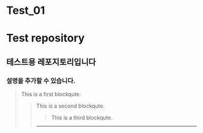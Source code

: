 # Test_01
Test repository
=============
테스트용 레포지토리입니다
-------------
### 설명을 추가할 수 있습니다.

> This is a first blockqute.
>	> This is a second blockqute.
>	>	> This is a third blockqute.
> > 
> > ****
